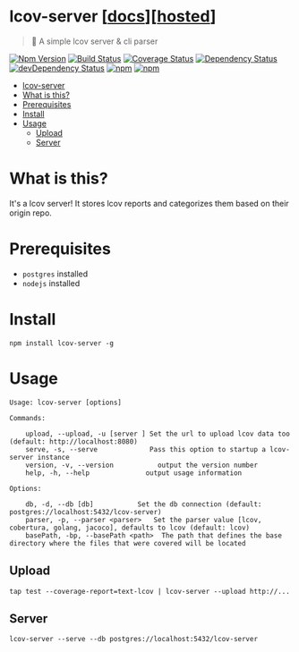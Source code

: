 # lcov-server [[docs](https://www.gabrielcsapo.com/lcov-server)][[hosted](https://lcov-server.gabrielcsapo.com)]

> 🎯 A simple lcov server & cli parser

[![Npm Version](https://img.shields.io/npm/v/lcov-server.svg)](https://www.npmjs.com/package/lcov-server)
[![Build Status](https://travis-ci.org/gabrielcsapo/lcov-server.svg?branch=master)](https://travis-ci.org/gabrielcsapo/lcov-server)
[![Coverage Status](https://lcov-server.gabrielcsapo.com/badge/github/gabrielcsapo/lcov-server.svg)](https://lcov-server.gabrielcsapo.com/coverage/github/gabrielcsapo/lcov-server)
[![Dependency Status](https://starbuck.gabrielcsapo.com/badge/github/gabrielcsapo/lcov-server/status.svg)](https://starbuck.gabrielcsapo.com/github/gabrielcsapo/lcov-server)
[![devDependency Status](https://starbuck.gabrielcsapo.com/badge/github/gabrielcsapo/lcov-server/dev-status.svg)](https://starbuck.gabrielcsapo.com/github/gabrielcsapo/lcov-server#info=devDependencies)
[![npm](https://img.shields.io/npm/dt/lcov-server.svg)]()
[![npm](https://img.shields.io/npm/dm/lcov-server.svg)]()

<!-- TOC depthFrom:1 depthTo:6 withLinks:1 updateOnSave:1 orderedList:0 -->

- [lcov-server](#lcov-server)
- [What is this?](#what-is-this)
- [Prerequisites](#prerequisites)
- [Install](#install)
- [Usage](#usage)
	- [Upload](#upload)
	- [Server](#server)

<!-- /TOC -->

# What is this?

It's a lcov server! It stores lcov reports and categorizes them based on their origin repo.

# Prerequisites

- `postgres` installed
- `nodejs` installed

# Install

```
npm install lcov-server -g
```

# Usage

```
Usage: lcov-server [options]

Commands:

	upload, --upload, -u [server ] Set the url to upload lcov data too (default: http://localhost:8080)
	serve, -s, --serve             Pass this option to startup a lcov-server instance
	version, -v, --version           output the version number
	help, -h, --help              output usage information

Options:

	db, -d, --db [db]           Set the db connection (default: postgres://localhost:5432/lcov-server)
	parser, -p, --parser <parser>   Set the parser value [lcov, cobertura, golang, jacoco], defaults to lcov (default: lcov)
	basePath, -bp, --basePath <path>  The path that defines the base directory where the files that were covered will be located
```

## Upload

```
tap test --coverage-report=text-lcov | lcov-server --upload http://...
```

## Server

```
lcov-server --serve --db postgres://localhost:5432/lcov-server
```
